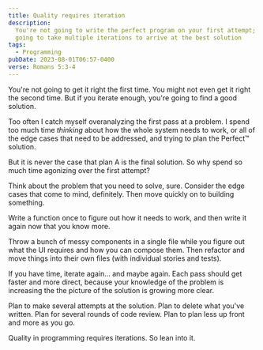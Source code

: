 ```yaml
---
title: Quality requires iteration
description:
  You're not going to write the perfect program on your first attempt; it's
  going to take multiple iterations to arrive at the best solution
tags:
  - Programming
pubDate: 2023-08-01T06:57-0400
verse: Romans 5:3-4
---
```


You're not going to get it right the first time. You might not even get it right
the second time. But if you iterate enough, you're going to find a good
solution.

Too often I catch myself overanalyzing the first pass at a problem. I spend too
much time _thinking_ about how the whole system needs to work, or all of the
edge cases that need to be addressed, and trying to plan the Perfect™ solution.

But it is never the case that plan A is the final solution. So why spend so much
time agonizing over the first attempt?

Think about the problem that you need to solve, sure. Consider the edge cases
that come to mind, definitely. Then move quickly on to building something.

Write a function once to figure out how it needs to work, and then write it
again now that you know more.

Throw a bunch of messy components in a single file while you figure out what the
UI requires and how you can compose them. Then refactor and move things into
their own files (with individual stories and tests).

If you have time, iterate again... and maybe again. Each pass should get faster
and more direct, because your knowledge of the problem is increasing the the
picture of the solution is growing more clear.

Plan to make several attempts at the solution. Plan to delete what you've
written. Plan for several rounds of code review. Plan to plan less up front and
more as you go.

Quality in programming requires iterations. So lean into it.
